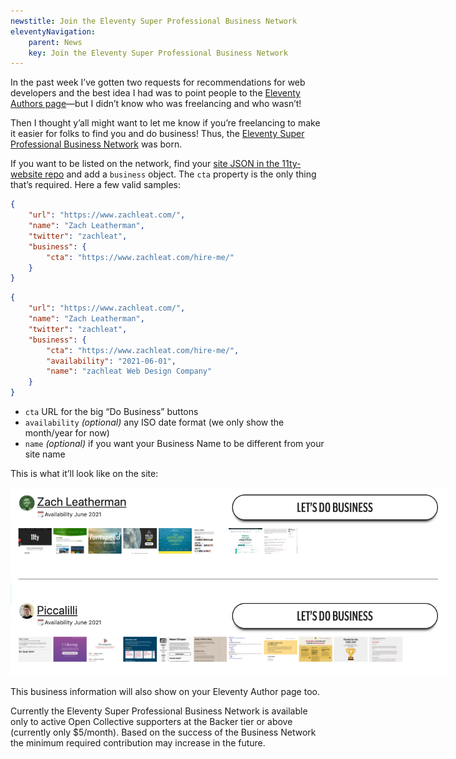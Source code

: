 ```yaml
---
newstitle: Join the Eleventy Super Professional Business Network
eleventyNavigation:
	parent: News
	key: Join the Eleventy Super Professional Business Network
---
```

In the past week I’ve gotten two requests for recommendations for web developers and the best idea I had was to point people to the [Eleventy Authors page](/authors/)—but I didn’t know who was freelancing and who wasn’t!

Then I thought y’all might want to let me know if you’re freelancing to make it easier for folks to find you and do business! Thus, the [Eleventy Super Professional Business Network](/super-professional-business-network/) was born.

If you want to be listed on the network, find your [site JSON in the 11ty-website repo](https://github.com/11ty/11ty-website/tree/master/_data/sites) and add a `business` object. The `cta` property is the only thing that’s required. Here a few valid samples:

```json
{
	"url": "https://www.zachleat.com/",
	"name": "Zach Leatherman",
	"twitter": "zachleat",
	"business": {
		"cta": "https://www.zachleat.com/hire-me/"
	}
}
```

```json
{
	"url": "https://www.zachleat.com/",
	"name": "Zach Leatherman",
	"twitter": "zachleat",
	"business": {
		"cta": "https://www.zachleat.com/hire-me/",
		"availability": "2021-06-01",
		"name": "zachleat Web Design Company"
	}
}
```

* `cta` URL for the big “Do Business” buttons
* `availability` _(optional)_ any ISO date format (we only show the month/year for now)
* `name` _(optional)_ if you want your Business Name to be different from your site name

This is what it’ll look like on the site:

<img src="/news/espbn.png" alt="Sample rendering of a few fake network entries" class="sites-screenshot" style="max-width: 700px">

This business information will also show on your Eleventy Author page too.

Currently the Eleventy Super Professional Business Network is available only to active Open Collective supporters at the Backer tier or above (currently only $5/month). Based on the success of the Business Network the minimum required contribution may increase in the future.

